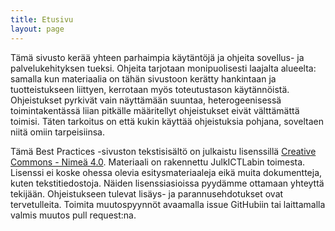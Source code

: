 ```yaml
---
title: Etusivu
layout: page
---
```


Tämä sivusto kerää yhteen parhaimpia käytäntöjä ja ohjeita sovellus- ja palvelukehityksen tueksi. Ohjeita tarjotaan monipuolisesti laajalta alueelta: samalla kun materiaalia on tähän sivustoon kerätty hankintaan ja tuotteistukseen liittyen, kerrotaan myös toteutustason käytännöistä. Ohjeistukset pyrkivät vain näyttämään suuntaa, heterogeenisessä toimintakentässä liian pitkälle määritellyt ohjeistukset eivät välttämättä toimisi. Täten tarkoitus on että kukin käyttää ohjeistuksia pohjana, soveltaen niitä omiin tarpeisiinsa.

Tämä Best Practices -sivuston tekstisisältö on julkaistu lisenssillä [Creative Commons - Nimeä 4.0](http://creativecommons.org/licenses/by/4.0/deed.fi). Materiaali on rakennettu JulkICTLabin toimesta. Lisenssi ei koske ohessa olevia esitysmateriaaleja eikä muita dokumentteja, kuten tekstitiedostoja. Näiden lisenssiasioissa pyydämme ottamaan yhteyttä tekijään. Ohjeistukseen tulevat lisäys- ja parannusehdotukset ovat tervetulleita. Toimita muutospyynnöt avaamalla issue GitHubiin tai laittamalla valmis muutos pull request:na.
